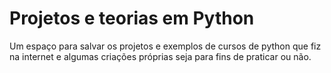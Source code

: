 # Projetos e teorias em Python
Um espaço para salvar os projetos e exemplos de cursos de python que fiz na internet e algumas criações próprias seja para fins de praticar ou não.
